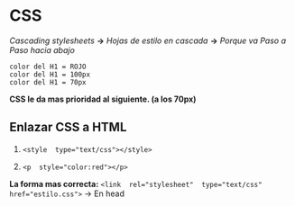 # CSS

*Cascading stylesheets* **->** *Hojas de estilo en cascada* **->** *Porque va Paso a Paso hacia abajo*

    color del H1 = ROJO
    color del H1 = 100px
    color del H1 = 70px 

   **CSS le da mas prioridad al siguiente. (a los 70px)**

## Enlazar CSS a HTML

1.  `<style  type="text/css"></style>`

2. `<p  style="color:red"></p>`

  

**La forma mas correcta:**
`<link  rel="stylesheet"  type="text/css"  href="estilo.css">` -> En head
